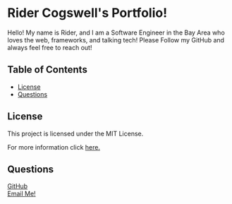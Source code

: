 # Rider Cogswell's Portfolio!

Hello! My name is Rider, and I am a Software Engineer in the Bay Area who loves the web, frameworks, and talking tech! Please Follow my GitHub and always feel free to reach out!

  ## Table of Contents
  - [License](#license)
  - [Questions](#tests)

  ## License
  This project is licensed under the MIT License. 

  For more information click [here.](https://opensource.org/licenses/MIT)

  ## Questions
  [GitHub](https://github.com/RiderCogswell)  
  [Email Me!](mailto:ridercogswell@gmail.com)
  
